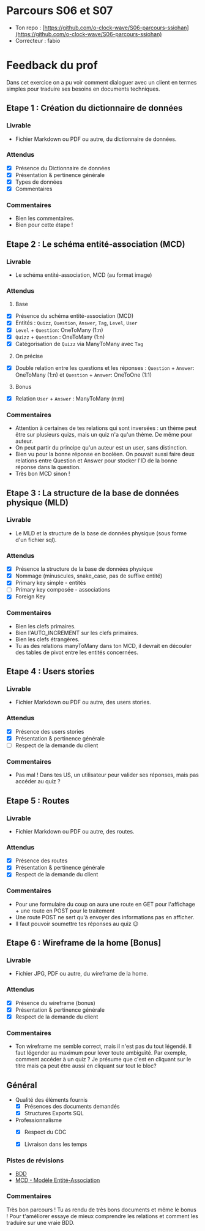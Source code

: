 # Parcours S06 et S07
- Ton repo : [https://github.com/o-clock-wave/S06-parcours-ssiohan](https://github.com/o-clock-wave/S06-parcours-ssiohan)
- Correcteur : fabio

# Feedback du prof

Dans cet exercice on a pu voir comment dialoguer avec un client en termes simples pour traduire ses besoins en documents techniques.

## Etape 1 : Création du dictionnaire de données

### Livrable

- Fichier Markdown ou PDF ou autre, du dictionnaire de données.

### Attendus

- [x] Présence du Dictionnaire de données
- [x] Présentation & pertinence générale
- [x] Types de données
- [x] Commentaires

### Commentaires

- Bien les commentaires.
- Bien pour cette étape !

## Etape 2 : Le schéma entité-association (MCD)

### Livrable

- Le schéma entité-association, MCD (au format image)

### Attendus

1. Base
- [x] Présence du schéma entité-association (MCD)
- [x] Entités : `Quizz`, `Question`, `Answer`, `Tag`, `Level`, `User`
- [x] `Level` + `Question`: OneToMany (1:n)
- [x] `Quizz` + `Question` : OneToMany (1:n)
- [x] Catégorisation de `Quizz` via ManyToMany avec `Tag`

2. On précise
- [x] Double relation entre les questions et les réponses : `Question` + `Answer`: OneToMany (1:n) et `Question` + `Answer`: OneToOne (1:1)


3. Bonus
- [x] Relation `User` + `Answer` : ManyToMany (n:m)

### Commentaires


- Attention à certaines de tes relations qui sont inversées : un thème peut être sur plusieurs quizs, mais un quiz n'a qu'un thème. De même pour auteur.
- On peut partir du principe qu'un auteur est un user, sans distinction.
- Bien vu pour la bonne réponse en booléen. On pouvait aussi faire deux relations entre Question et Answer pour stocker l'ID de la bonne réponse dans la question.
- Très bon MCD sinon ! 

## Etape 3 : La structure de la base de données physique (MLD)

### Livrable

- Le MLD et la structure de la base de données physique (sous forme d'un fichier sql).

### Attendus

- [x] Présence la structure de la base de données physique
- [x] Nommage (minuscules, snake_case, pas de suffixe entité)
- [x] Primary key simple  - entités
- [ ] Primary key composée - associations
- [x] Foreign Key

### Commentaires

- Bien les clefs primaires.
- Bien l'AUTO_INCREMENT sur les clefs primaires.
- Bien les clefs étrangères.
- Tu as des relations manyToMany dans ton MCD, il devrait en découler des tables de pivot entre les entités concernées.


## Etape 4 : Users stories

### Livrable

- Fichier Markdown ou PDF ou autre, des users stories.

### Attendus

- [x] Présence des users stories
- [x] Présentation & pertinence générale
- [ ] Respect de la demande du client

### Commentaires

- Pas mal ! Dans tes US, un utilisateur peur valider ses réponses, mais pas accéder au quiz ?

## Etape 5 : Routes

### Livrable

- Fichier Markdown ou PDF ou autre, des routes.

### Attendus

- [x] Présence des routes
- [x] Présentation & pertinence générale
- [x] Respect de la demande du client

### Commentaires

- Pour une formulaire du coup on aura une route en GET pour l'affichage + une route en POST pour le traitement
- Une route POST ne sert qu'à envoyer des informations pas en afficher.
- Il faut pouvoir soumettre tes réponses au quiz :wink:

## Etape 6 : Wireframe de la home [Bonus]

### Livrable

- Fichier JPG, PDF ou autre, du wireframe de la home.

### Attendus

- [x] Présence du wireframe (bonus)
- [x] Présentation & pertinence générale
- [x] Respect de la demande du client

### Commentaires

- Ton wireframe me semble correct, mais il n'est pas du tout légendé. Il faut légender au maximum pour lever toute ambiguïté. Par exemple, comment accéder à un quiz ? Je présume que c'est en cliquant sur le titre mais ça peut être aussi en cliquant sur tout le bloc?


## Général

- Qualité des éléments fournis
  - [x] Présences des documents demandés
  - [x] Structures Exports SQL

- Professionnalisme
  - [x] Respect du CDC
  - [x] Livraison dans les temps


### Pistes de révisions

- [BDD](https://github.com/O-clock-Alumni/fiches-recap/tree/master/bdd)
- [MCD - Modèle Entité-Association](https://github.com/O-clock-Alumni/fiches-recap/blob/master/bdd/conception-03-mcd.md)


### Commentaires

Très bon parcours ! Tu as rendu de très bons documents et même le bonus ! Pour t'améliorer essaye de mieux comprendre les relations et comment les traduire sur une vraie BDD.